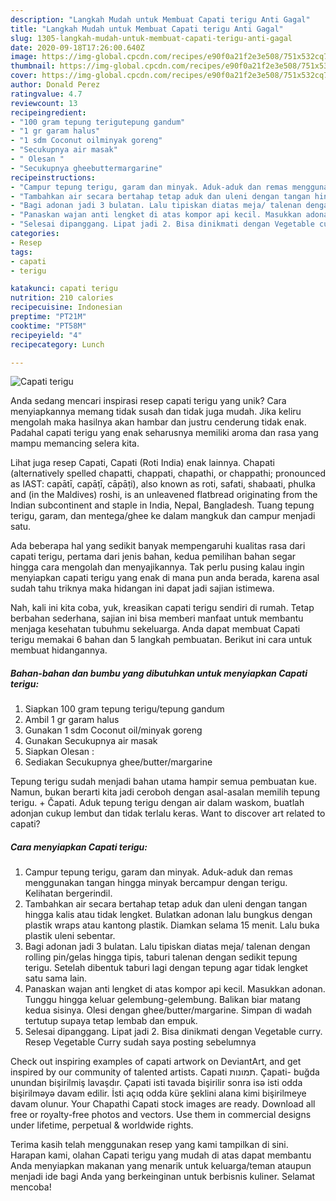 ```yaml
---
description: "Langkah Mudah untuk Membuat Capati terigu Anti Gagal"
title: "Langkah Mudah untuk Membuat Capati terigu Anti Gagal"
slug: 1305-langkah-mudah-untuk-membuat-capati-terigu-anti-gagal
date: 2020-09-18T17:26:00.640Z
image: https://img-global.cpcdn.com/recipes/e90f0a21f2e3e508/751x532cq70/capati-terigu-foto-resep-utama.jpg
thumbnail: https://img-global.cpcdn.com/recipes/e90f0a21f2e3e508/751x532cq70/capati-terigu-foto-resep-utama.jpg
cover: https://img-global.cpcdn.com/recipes/e90f0a21f2e3e508/751x532cq70/capati-terigu-foto-resep-utama.jpg
author: Donald Perez
ratingvalue: 4.7
reviewcount: 13
recipeingredient:
- "100 gram tepung terigutepung gandum"
- "1 gr garam halus"
- "1 sdm Coconut oilminyak goreng"
- "Secukupnya air masak"
- " Olesan "
- "Secukupnya gheebuttermargarine"
recipeinstructions:
- "Campur tepung terigu, garam dan minyak. Aduk-aduk dan remas menggunakan tangan hingga minyak bercampur dengan terigu. Kelihatan bergerindil."
- "Tambahkan air secara bertahap tetap aduk dan uleni dengan tangan hingga kalis atau tidak lengket. Bulatkan adonan lalu bungkus dengan plastik wraps atau kantong plastik. Diamkan selama 15 menit. Lalu buka plastik uleni sebentar."
- "Bagi adonan jadi 3 bulatan. Lalu tipiskan diatas meja/ talenan dengan rolling pin/gelas hingga tipis, taburi talenan dengan sedikit tepung terigu. Setelah dibentuk taburi lagi dengan tepung agar tidak lengket satu sama lain."
- "Panaskan wajan anti lengket di atas kompor api kecil. Masukkan adonan. Tunggu hingga keluar gelembung-gelembung. Balikan biar matang kedua sisinya. Olesi dengan ghee/butter/margarine. Simpan di wadah tertutup supaya tetap lembab dan empuk."
- "Selesai dipanggang. Lipat jadi 2. Bisa dinikmati dengan Vegetable curry. Resep Vegetable Curry sudah saya posting sebelumnya"
categories:
- Resep
tags:
- capati
- terigu

katakunci: capati terigu 
nutrition: 210 calories
recipecuisine: Indonesian
preptime: "PT21M"
cooktime: "PT58M"
recipeyield: "4"
recipecategory: Lunch

---
```



![Capati terigu](https://img-global.cpcdn.com/recipes/e90f0a21f2e3e508/751x532cq70/capati-terigu-foto-resep-utama.jpg)

Anda sedang mencari inspirasi resep capati terigu yang unik? Cara menyiapkannya memang tidak susah dan tidak juga mudah. Jika keliru mengolah maka hasilnya akan hambar dan justru cenderung tidak enak. Padahal capati terigu yang enak seharusnya memiliki aroma dan rasa yang mampu memancing selera kita.

Lihat juga resep Capati, Capati (Roti India) enak lainnya. Chapati (alternatively spelled chapatti, chappati, chapathi, or chappathi; pronounced as IAST: capātī, capāṭī, cāpāṭi), also known as roti, safati, shabaati, phulka and (in the Maldives) roshi, is an unleavened flatbread originating from the Indian subcontinent and staple in India, Nepal, Bangladesh. Tuang tepung terigu, garam, dan mentega/ghee ke dalam mangkuk dan campur menjadi satu.

Ada beberapa hal yang sedikit banyak mempengaruhi kualitas rasa dari capati terigu, pertama dari jenis bahan, kedua pemilihan bahan segar hingga cara mengolah dan menyajikannya. Tak perlu pusing kalau ingin menyiapkan capati terigu yang enak di mana pun anda berada, karena asal sudah tahu triknya maka hidangan ini dapat jadi sajian istimewa.


Nah, kali ini kita coba, yuk, kreasikan capati terigu sendiri di rumah. Tetap berbahan sederhana, sajian ini bisa memberi manfaat untuk membantu menjaga kesehatan tubuhmu sekeluarga. Anda dapat membuat Capati terigu memakai 6 bahan dan 5 langkah pembuatan. Berikut ini cara untuk membuat hidangannya.

<!--inarticleads1-->

##### Bahan-bahan dan bumbu yang dibutuhkan untuk menyiapkan Capati terigu:

1. Siapkan 100 gram tepung terigu/tepung gandum
1. Ambil 1 gr garam halus
1. Gunakan 1 sdm Coconut oil/minyak goreng
1. Gunakan Secukupnya air masak
1. Siapkan  Olesan :
1. Sediakan Secukupnya ghee/butter/margarine


Tepung terigu sudah menjadi bahan utama hampir semua pembuatan kue. Namun, bukan berarti kita jadi ceroboh dengan asal-asalan memilih tepung terigu. + Čapati. Aduk tepung terigu dengan air dalam waskom, buatlah adonjan cukup lembut dan tidak terlalu keras. Want to discover art related to capati? 

<!--inarticleads2-->

##### Cara menyiapkan Capati terigu:

1. Campur tepung terigu, garam dan minyak. Aduk-aduk dan remas menggunakan tangan hingga minyak bercampur dengan terigu. Kelihatan bergerindil.
1. Tambahkan air secara bertahap tetap aduk dan uleni dengan tangan hingga kalis atau tidak lengket. Bulatkan adonan lalu bungkus dengan plastik wraps atau kantong plastik. Diamkan selama 15 menit. Lalu buka plastik uleni sebentar.
1. Bagi adonan jadi 3 bulatan. Lalu tipiskan diatas meja/ talenan dengan rolling pin/gelas hingga tipis, taburi talenan dengan sedikit tepung terigu. Setelah dibentuk taburi lagi dengan tepung agar tidak lengket satu sama lain.
1. Panaskan wajan anti lengket di atas kompor api kecil. Masukkan adonan. Tunggu hingga keluar gelembung-gelembung. Balikan biar matang kedua sisinya. Olesi dengan ghee/butter/margarine. Simpan di wadah tertutup supaya tetap lembab dan empuk.
1. Selesai dipanggang. Lipat jadi 2. Bisa dinikmati dengan Vegetable curry. Resep Vegetable Curry sudah saya posting sebelumnya


Check out inspiring examples of capati artwork on DeviantArt, and get inspired by our community of talented artists. Capati תמונות. Çapati- buğda unundan bişirilmiş lavaşdır. Çapati isti tavada bişirilir sonra isə isti odda bişirilməyə davam edilir. İsti açıq odda küre şeklini alana kimi bişirilmeye davam olunur. Your Chapathi Capati stock images are ready. Download all free or royalty-free photos and vectors. Use them in commercial designs under lifetime, perpetual &amp; worldwide rights. 

Terima kasih telah menggunakan resep yang kami tampilkan di sini. Harapan kami, olahan Capati terigu yang mudah di atas dapat membantu Anda menyiapkan makanan yang menarik untuk keluarga/teman ataupun menjadi ide bagi Anda yang berkeinginan untuk berbisnis kuliner. Selamat mencoba!
